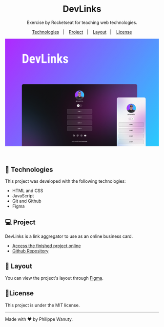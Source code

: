 <h1 style="text-align: center;">DevLinks</h1>

<p style="text-align: center;">
Exercise by Rocketseat for teaching web technologies. <br/>
</p>

<p style="text-align: center;">
  <a href="#technologies">Technologies</a>&nbsp;&nbsp;&nbsp;|&nbsp;&nbsp;&nbsp;
  <a href="#project">Project</a>&nbsp;&nbsp;&nbsp;|&nbsp;&nbsp;&nbsp;
  <a href="#layout">Layout</a>&nbsp;&nbsp;&nbsp;|&nbsp;&nbsp;&nbsp;
  <a href="#license">License</a>
</p>

<p style="text-align: center;">
  <img alt="License" src="assets/Devlinks.jpg">
</p>

<br>

<h2 id='technologies'>🚀 Technologies</h2>

<p>This project was developed with the following technologies:</p>

<ul>
  <li>HTML and CSS</li>
  <li>JavaScript</li>
  <li>Git and Github</li>
  <li>Figma</li>
</ul>

<h2 id='project'>💻 Project</h2>

<p>DevLinks is a link aggregator to use as an online business card.</p>

<ul>
  <li>
  <a href="https://philippewanuty.com/Rocketseat/Discover/index.html">Access the finished project online</a>
  </li>
  
  <li>
  <a href="https://github.com/philippewanuty/Rocketseat/tree/main/Discover">Github Repository</a>
  </li>
</ul>

<h2 id='layout'>🔖 Layout</h2>

<p>You can view the project's layout through <a href="https://www.figma.com/community/file/1187422022288947321"> Figma</a>.</p>

<h2 id='license'>📝License</h2>

<p>This project is under the MIT license.</p>

<hr>

<p>Made with ♥ by Philippe Wanuty.</p>
